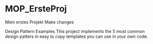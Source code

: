 # MOP_ErsteProj
Mein erstes Projekt
Make changes

Design Pattern Examples
This project implements the 5 most common design patters in easy to copy templates you can use in your own code.
